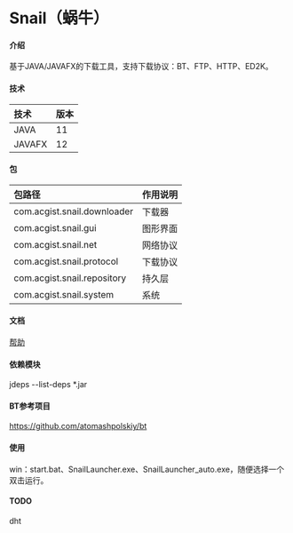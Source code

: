 # Snail（蜗牛）

#### 介绍
基于JAVA/JAVAFX的下载工具，支持下载协议：BT、FTP、HTTP、ED2K。

#### 技术
|技术|版本|
|:-|:-|
|JAVA|11|
|JAVAFX|12|

#### 包
|包路径|作用说明|
|:-|:-|
|com.acgist.snail.downloader|下载器|
|com.acgist.snail.gui|图形界面|
|com.acgist.snail.net|网络协议|
|com.acgist.snail.protocol|下载协议|
|com.acgist.snail.repository|持久层|
|com.acgist.snail.system|系统|

#### 文档
[帮助](https://gitee.com/acgist/snail/wikis/帮助)

#### 依赖模块
jdeps --list-deps *.jar

#### BT参考项目
https://github.com/atomashpolskiy/bt

#### 使用
win：start.bat、SnailLauncher.exe、SnailLauncher_auto.exe，随便选择一个双击运行。

#### TODO
dht
